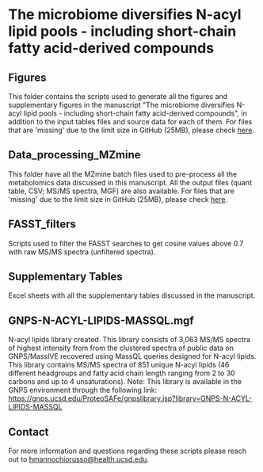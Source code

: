 # The microbiome diversifies N-acyl lipid pools - including short-chain fatty acid-derived compounds

## Figures
This folder contains the scripts used to generate all the figures and supplementary figures in the manuscript "The microbiome diversifies N-acyl lipid pools - including short-chain fatty acid-derived compounds", in addition to the input tables files and source data for each of them. For files that are 'missing' due to the limit size in GitHub (25MB), please check [here](https://zenodo.org/records/14015199).

## Data_processing_MZmine
This folder have all the MZmine batch files used to pre-process all the metabolomics data discussed in this manuscript. All the output files (quant table, CSV; MS/MS spectra, MGF) are also available. For files that are 'missing' due to the limit size in GitHub (25MB), please check [here](https://zenodo.org/records/14015199).

## FASST_filters
Scripts used to filter the FASST searches to get cosine values above 0.7 with raw MS/MS spectra (unfiltered spectra).

## Supplementary Tables
Excel sheets with all the supplementary tables discussed in the manuscript.

## GNPS-N-ACYL-LIPIDS-MASSQL.mgf
N-acyl lipids library created. This library consists of 3,063 MS/MS spectra of highest intensity from from the clustered spectra of public data on GNPS/MassIVE recovered using MassQL queries designed for N-acyl lipids. This library contains MS/MS spectra of 851 unique N-acyl lipids (46 different headgroups and fatty acid chain length ranging from 2 to 30 carbons and up to 4 unsaturations). Note: This library is available in the GNPS environment through the following link: https://gnps.ucsd.edu/ProteoSAFe/gnpslibrary.jsp?library=GNPS-N-ACYL-LIPIDS-MASSQL

## Contact
For more information and questions regarding these scripts please reach out to hmannochiorusso@health.ucsd.edu.
